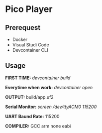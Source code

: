 # Pico Player

## Prerequest

* Docker
* Visual Studi Code
* Devcontainer CLI

## Usage

**FIRST TIME:** *devcontainer build*

**Everytime when work:** *devcontainer open*

**OUTPUT:** build/app.uf2

**Serial Monitor:** *screen /dev/ttyACM0 115200*

**UART Baund Rate:** 115200

**COMPILER:** GCC arm none eabi